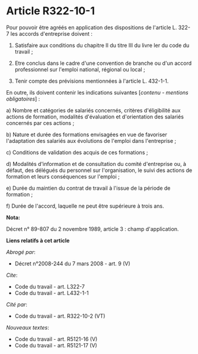 # Article R322-10-1

Pour pouvoir être agréés en application des dispositions de l'article L. 322-7 les accords d'entreprise doivent :

1. Satisfaire aux conditions du chapitre II du titre III du livre Ier du code du travail ;

2. Etre conclus dans le cadre d'une convention de branche ou d'un accord professionnel sur l'emploi national, régional ou
local ;

3. Tenir compte des prévisions mentionnées à l'article L. 432-1-1.

En outre, ils doivent contenir les indications suivantes [*contenu - mentions obligatoires*] :

a) Nombre et catégories de salariés concernés, critères d'éligibilité aux actions de formation, modalités d'évaluation et
d'orientation des salariés concernés par ces actions ;

b) Nature et durée des formations envisagées en vue de favoriser l'adaptation des salariés aux évolutions de l'emploi dans
l'entreprise ;

c) Conditions de validation des acquis de ces formations ;

d) Modalités d'information et de consultation du comité d'entreprise ou, à défaut, des délégués du personnel sur
l'organisation, le suivi des actions de formation et leurs conséquences sur l'emploi ;

e) Durée du maintien du contrat de travail à l'issue de la période de formation ;

f) Durée de l'accord, laquelle ne peut être supérieure à trois ans.

**Nota:**

Décret n° 89-807 du 2 novembre 1989, article 3 : champ d'application.

**Liens relatifs à cet article**

_Abrogé par_:

  - Décret n°2008-244 du 7 mars 2008 - art. 9 (V)

_Cite_:

  - Code du travail - art. L322-7
  - Code du travail - art. L432-1-1

_Cité par_:

  - Code du travail - art. R322-10-2 (VT)

_Nouveaux textes_:

  - Code du travail - art. R5121-16 (V)
  - Code du travail - art. R5121-17 (V)
